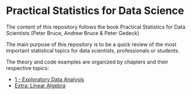 # Practical Statistics for Data Science

The content of this repository follows the book Practical Statistics for Data Scientists (Peter Bruce, Andrew Bruce & Peter Gedeck) 

The main purpose of this repository is to be a quick review of the most important statistical topics for data scientists, professionals or students. 

The theory and code examples are organized by chapters and their respective topics:
- [1 - Exploratory Data Analysis](#src/1-exploratory-data-analysis)
- [Extra: Linear Algebra](#src/extra-linear-algebra)
